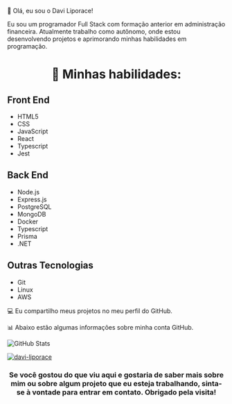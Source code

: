 💜 Olá, eu sou o Davi Liporace!

Eu sou um programador Full Stack com formação anterior em administração financeira. Atualmente trabalho como autônomo, onde estou desenvolvendo projetos e aprimorando minhas habilidades em programação.

# <p align="center"> 🚀 Minhas habilidades:</p>

## Front End
- HTML5
- CSS
- JavaScript
- React
- Typescript
- Jest

## Back End
- Node.js
- Express.js
- PostgreSQL
- MongoDB
- Docker
- Typescript
- Prisma
- .NET

## Outras Tecnologias
- Git
- Linux
- AWS

💻 Eu compartilho meus projetos no meu perfil do GitHub.

📊 Abaixo estão algumas informações sobre minha conta GitHub.

![GitHub Stats](https://github-readme-stats.vercel.app/api?username=davi-liporace&show_icons=true)

[![davi-liporace](https://github-readme-stats.vercel.app/api/top-langs/?username=davi-liporace&hide=html&layout=compact&theme=default)](https://github.com/anuraghazra/github-readme-stats)

### <p align="center">  Se você gostou do que viu aqui e gostaria de saber mais sobre mim ou sobre algum projeto que eu esteja trabalhando, sinta-se à vontade para entrar em contato. Obrigado pela visita! </p>
